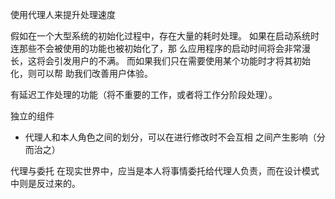 使用代理人来提升处理速度

假如在一个大型系统的初始化过程中，存在大量的耗时处理。
如果在启动系统时连那些不会被使用的功能也被初始化了，那
么应用程序的启动时间将会非常漫长，这将会引发用户的不满。
而如果我们只在需要使用某个功能时才将其初始化，则可以帮
助我们改善用户体验。


有延迟工作处理的功能（将不重要的工作，或者将工作分阶段处理）。

独立的组件
- 代理人和本人角色之间的划分，可以在进行修改时不会互相
之间产生影响（分而治之）

代理与委托
在现实世界中，应当是本人将事情委托给代理人负责，而在设计模式
中则是反过来的。

